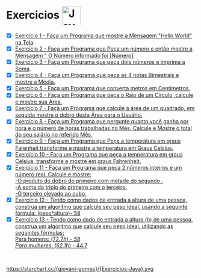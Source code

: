 # Exercicios <img align="center" alt="Java" height="50" width="" src="https://img.shields.io/badge/Java-ED8B00?style=for-the-badge&logo=java&logoColor=white"/>

 

  - [x] [Exercício 1 - Faça um Programa que mostre a Mensagem "Hello World" na Tela](https://github.com/Giovani-Gomes/Exercicios-Java/tree/main/Exerc%C3%ADcio%2001). 
 - [x] [Exercício 2 - Faça um Programa que Peça um número e então mostre a Mensagem " O Número informado foi [Número]](https://github.com/Giovani-Gomes/Exercicios-Java/tree/main/Exerc%C3%ADcio%2002). 
 - [x] [Exercício 3 - Faça um Programa que peça dois números e imprima a Soma](https://github.com/Giovani-Gomes/Exercicios-Java/tree/main/Exerc%C3%ADcio%2003).
 - [x] [Exercício 4 - Faça um Programa que peça as 4 notas Bimestrais e mostre a Média.](https://github.com/Giovani-Gomes/Exercicios-Java/tree/main/Exerc%C3%ADcio%2004)
 - [x] [Exercício 5 - Faça um Programa que converta metros em Centímetros.](https://github.com/Giovani-Gomes/Exercicios-Java/tree/main/Exerc%C3%ADcio%2005) 
 - [x]  [Exercício 6 - Faça um Programa que peça o Raio de um Círculo, calcule e mostre sua Área.](https://github.com/Giovani-Gomes/Exercicios-Java/tree/main/Exerc%C3%ADcio%2006)
 - [x]  [Exercício 7 - Faça um Programa que calcule a área de um quadrado, em seguida mostre o dobro desta Área para o Usuário.](https://github.com/Giovani-Gomes/Exercicios-Java/tree/main/Exerc%C3%ADcio%2007) 
 - [x]  [Exercício 8 - Faça um Programa que pergunte quanto você ganha por hora e o número de horas trabalhadas no Mês. Calcule e Mostre o total do seu salário no referido Mês.](https://github.com/Giovani-Gomes/Exercicios-Java/tree/main/Exerc%C3%ADcio%2008)
 - [x] [Exercício 9 - Faça um Programa que Peça a temperatura em graus Farenheit,transforme e mostre a temperatura em Graus Celsius.](https://github.com/Giovani-Gomes/Exercicios-Java/tree/main/Exerc%C3%ADcio%2009)
 - [x] [Exercício 10 - Faça um Programa que peça a temperatura em graus Celsius, transforme e mostre em graus Fahrenheit.](https://github.com/Giovani-Gomes/Exercicios-Java/tree/main/Exerc%C3%ADcio%2010)
 - [x] [Exercício 11 - Faça um Programa que peça 2 números inteiros e um número real. Calcule e mostre: <br>
-O produto do dobro do primeiro com metade do segundo .<br>
-A soma do triplo do primeiro com o terceiro. <br>
-O terceiro elevado ao cubo.](https://github.com/Giovani-Gomes/Exercicios-Java/tree/main/Exerc%C3%ADcio%2011) 
- [x] [Exercício 12 - Tendo como dados de entrada a altura de uma pessoa, construa um algoritmo que calcule seu peso ideal, usando a seguinte fórmula: (peso*altura)- 58](https://github.com/Giovani-Gomes/Exercicios-Java/tree/main/Exerc%C3%ADcio%2012)
- [x] [Exercício 13 - Tendo como dado de entrada a altura (h) de uma pessoa, construa um algoritmo que calcule seu peso ideal, utilizando as seguintes fórmulas:<br>
 Para homens: (72.7*h) - 58 <br>
 Para mulheres: (62.1*h) - 44.7](https://github.com/Giovani-Gomes/Exercicios-Java/tree/main/Exerc%C3%ADcio%2013)
 
 <br>
 
 https://starchart.cc/{giovani-gomes}/{Exercicios-Java}.svg
 
 


